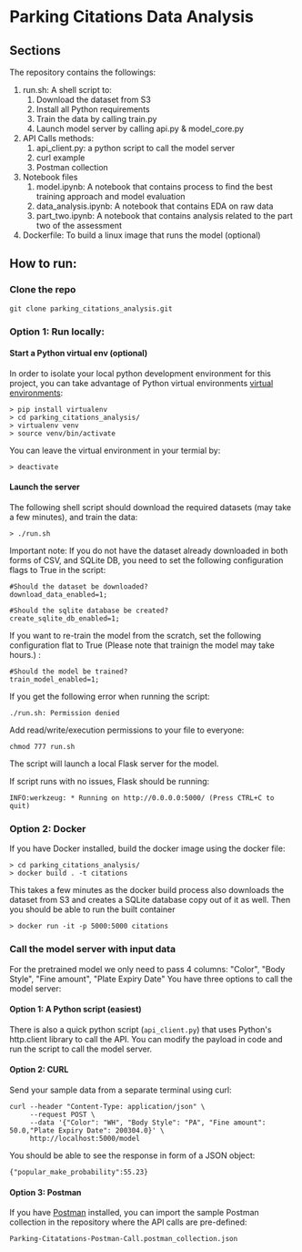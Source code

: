 # Parking Citations Data Analysis

## Sections 
The repository contains the followings: 

1. run.sh: A shell script to: 
    1. Download the dataset from S3
    2. Install all Python requirements
    3. Train the data by calling train.py 
    4. Launch model server by calling api.py & model_core.py 
2. API Calls methods:
    1. api_client.py: a python script to call the model server
    2. curl example
    3. Postman collection
3. Notebook files
    1. model.ipynb: A notebook that contains process to find the best training approach and model evaluation
    2. data_analysis.ipynb: A notebook that contains EDA on raw data
    3. part_two.ipynb: A notebook that contains analysis related to the part two of the assessment  
4. Dockerfile: To build a linux image that runs the model (optional)

## How to run:

### Clone the repo
```
git clone parking_citations_analysis.git
```

### Option 1: Run locally:
#### Start a Python virtual env (optional)
In order to isolate your local python development environment for this project, you can take advantage of Python virtual environments [virtual environments](https://realpython.com/python-virtual-environments-a-primer/): 
```
> pip install virtualenv
> cd parking_citations_analysis/
> virtualenv venv
> source venv/bin/activate
```
You can leave the virtual environment in your termial by: 
```
> deactivate
```

#### Launch the server
The following shell script should download the required datasets (may take a few minutes), and train the data: 
```
> ./run.sh
```
Important note: If you do not have the dataset already downloaded in both forms of CSV, and SQLite DB, you need to set the following configuration flags to True in the script: 
```
#Should the dataset be downloaded?
download_data_enabled=1;

#Should the sqlite database be created?
create_sqlite_db_enabled=1;
```

If you want to re-train the model from the scratch, set the following configuration flat to True
(Please note that trainign the model may take hours.) :
```
#Should the model be trained? 
train_model_enabled=1;
```

If you get the following error when running the script: 
```
./run.sh: Permission denied
```
Add read/write/execution permissions to your file to everyone: 
```
chmod 777 run.sh
```

The script will launch a local Flask server for the model. 

If script runs with no issues, Flask should be running: 
```
INFO:werkzeug: * Running on http://0.0.0.0:5000/ (Press CTRL+C to quit)
```
### Option 2: Docker
If you have Docker installed, build the docker image using the docker file:  
```
> cd parking_citations_analysis/
> docker build . -t citations
```
This takes a few minutes as the docker build process also downloads the dataset from S3 and creates a SQLite database copy out of it as well. 
Then you should be able to run the built container 
```
> docker run -it -p 5000:5000 citations 
```

### Call the model server with input data
For the pretrained model we only need to pass 4 columns: "Color", "Body Style", "Fine amount", "Plate Expiry Date"
You have three options to call the model server:


#### Option 1: A Python script (easiest)
There is also a quick python script (`api_client.py`) that uses Python's http.client library to call the API. You can modify the payload in code and run the script to call the model server. 

#### Option 2: CURL
Send your sample data from a separate terminal using curl:
```
curl --header "Content-Type: application/json" \
     --request POST \
     --data '{"Color": "WH", "Body Style": "PA", "Fine amount": 50.0,"Plate Expiry Date": 200304.0}' \
     http://localhost:5000/model
```
You should be able to see the response in form of a JSON object: 
```
{"popular_make_probability":55.23}
```

#### Option 3: Postman
If you have [Postman](https://www.postman.com/) installed, you can import the sample Postman collection in the repository where the API calls are pre-defined:
```
Parking-Citatations-Postman-Call.postman_collection.json
```

